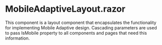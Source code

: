 # MobileAdaptiveLayout.razor 
This component is a layout component that encapsulates the functionality for implementing Mobile Adaptive design. Cascading parameters are used to pass IsMobile property to all components and pages that need this information.

